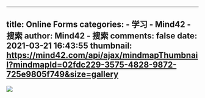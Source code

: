 
---
title: Online Forms
categories: 
    - 学习
    - Mind42 - 搜索
author: Mind42 - 搜索
comments: false
date: 2021-03-21 16:43:55
thumbnail: https://mind42.com/api/ajax/mindmapThumbnail?mindmapId=02fdc229-3575-4828-9872-725e9805f749&size=gallery
---

<div>   
<img src="https://mind42.com/api/ajax/mindmapThumbnail?mindmapId=02fdc229-3575-4828-9872-725e9805f749&size=gallery" referrerpolicy="no-referrer"><p>
                                    </p>  
</div>
            